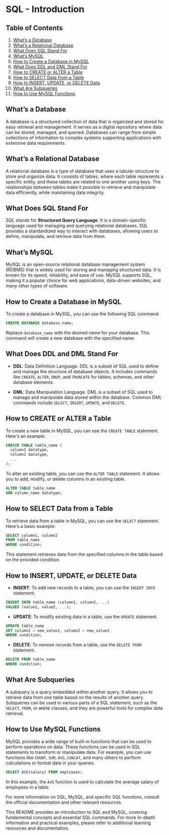 # SQL - Introduction

## Table of Contents

1. [What’s a Database](#whats-a-database)
2. [What’s a Relational Database](#whats-a-relational-database)
3. [What Does SQL Stand For](#what-does-sql-stand-for)
4. [What’s MySQL](#whats-mysql)
5. [How to Create a Database in MySQL](#how-to-create-a-database-in-mysql)
6. [What Does DDL and DML Stand For](#what-does-ddl-and-dml-stand-for)
7. [How to CREATE or ALTER a Table](#how-to-create-or-alter-a-table)
8. [How to SELECT Data from a Table](#how-to-select-data-from-a-table)
9. [How to INSERT, UPDATE, or DELETE Data](#how-to-insert-update-or-delete-data)
10. [What Are Subqueries](#what-are-subqueries)
11. [How to Use MySQL Functions](#how-to-use-mysql-functions)

## What’s a Database

A database is a structured collection of data that is organized and stored for easy retrieval and management. It serves as a digital repository where data can be stored, managed, and queried. Databases can range from simple collections of information to complex systems supporting applications with extensive data requirements.

## What’s a Relational Database

A relational database is a type of database that uses a tabular structure to store and organize data. It consists of tables, where each table represents a specific entity, and these tables are related to one another using keys. The relationships between tables make it possible to retrieve and manipulate data efficiently, while maintaining data integrity.

## What Does SQL Stand For

SQL stands for **Structured Query Language**. It is a domain-specific language used for managing and querying relational databases. SQL provides a standardized way to interact with databases, allowing users to define, manipulate, and retrieve data from them.

## What’s MySQL

MySQL is an open-source relational database management system (RDBMS) that is widely used for storing and managing structured data. It is known for its speed, reliability, and ease of use. MySQL supports SQL, making it a popular choice for web applications, data-driven websites, and many other types of software.

## How to Create a Database in MySQL

To create a database in MySQL, you can use the following SQL command:

```sql
CREATE DATABASE database_name;
```

Replace `database_name` with the desired name for your database. This command will create a new database with the specified name.

## What Does DDL and DML Stand For

- **DDL**: Data Definition Language. DDL is a subset of SQL used to define and manage the structure of database objects. It includes commands like `CREATE`, `ALTER`, `DROP`, and `TRUNCATE` for tables, schemas, and other database elements.

- **DML**: Data Manipulation Language. DML is a subset of SQL used to manage and manipulate data stored within the database. Common DML commands include `SELECT`, `INSERT`, `UPDATE`, and `DELETE`.

## How to CREATE or ALTER a Table

To create a new table in MySQL, you can use the `CREATE TABLE` statement. Here's an example:

```sql
CREATE TABLE table_name (
  column1 datatype,
  column2 datatype,
  ...
);
```

To alter an existing table, you can use the `ALTER TABLE` statement. It allows you to add, modify, or delete columns in an existing table.

```sql
ALTER TABLE table_name
ADD column_name datatype;
```

## How to SELECT Data from a Table

To retrieve data from a table in MySQL, you can use the `SELECT` statement. Here's a basic example:

```sql
SELECT column1, column2
FROM table_name
WHERE condition;
```

This statement retrieves data from the specified columns in the table based on the provided condition.

## How to INSERT, UPDATE, or DELETE Data

- **INSERT**: To add new records to a table, you can use the `INSERT INTO` statement.

```sql
INSERT INTO table_name (column1, column2, ...)
VALUES (value1, value2, ...);
```

- **UPDATE**: To modify existing data in a table, use the `UPDATE` statement.

```sql
UPDATE table_name
SET column1 = new_value1, column2 = new_value2
WHERE condition;
```

- **DELETE**: To remove records from a table, use the `DELETE FROM` statement.

```sql
DELETE FROM table_name
WHERE condition;
```

## What Are Subqueries

A subquery is a query embedded within another query. It allows you to retrieve data from one table based on the results of another query. Subqueries can be used in various parts of a SQL statement, such as the `SELECT`, `FROM`, or `WHERE` clauses, and they are powerful tools for complex data retrieval.

## How to Use MySQL Functions

MySQL provides a wide range of built-in functions that can be used to perform operations on data. These functions can be used in SQL statements to transform or manipulate data. For example, you can use functions like `COUNT`, `SUM`, `AVG`, `CONCAT`, and many others to perform calculations or format data in your queries.

```sql
SELECT AVG(salary) FROM employees;
```

In this example, the `AVG` function is used to calculate the average salary of employees in a table.

For more information on SQL, MySQL, and specific SQL functions, consult the official documentation and other relevant resources.

This README provides an introduction to SQL and MySQL, covering fundamental concepts and essential SQL commands. For more in-depth information and practical examples, please refer to additional learning resources and documentation.